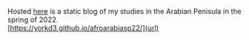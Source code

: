 Hosted [here]([url](https://yorkd3.github.io/afroarabiasp22/)) is a static blog of my studies in the Arabian Penisula in the spring of 2022.<br />
[https://yorkd3.github.io/afroarabiasp22/](url)
